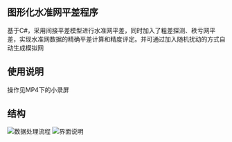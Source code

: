 ## 图形化水准网平差程序
基于C#，采用间接平差模型进行水准网平差，同时加入了粗差探测、秩亏网平差，实现水准网数据的精确平差计算和精度评定。并可通过加入随机扰动的方式自动生成模拟网

## 使用说明
操作见MP4下的小录屏

## 结构
![数据处理流程](https://images.gitee.com/uploads/images/2021/0127/091738_ed29f6e2_7970549.jpeg "幻灯片1.JPG")
![界面说明](https://images.gitee.com/uploads/images/2021/0127/091752_96214e83_7970549.jpeg "幻灯片2.JPG")